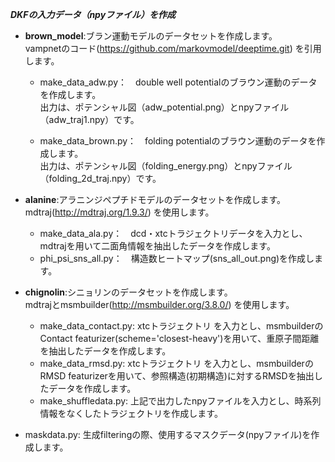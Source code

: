 ***DKFの入力データ（npyファイル）を作成***

- **brown_model**:ブラン運動モデルのデータセットを作成します。  
vampnetのコード(https://github.com/markovmodel/deeptime.git) を引用します。

   - make_data_adw.py：　double well potentialのブラウン運動のデータを作成します。  
     出力は、ポテンシャル図（adw_potential.png）とnpyファイル（adw_traj1.npy）です。
  
   - make_data_brown.py：　folding potentialのブラウン運動のデータを作成します。  
     出力は、ポテンシャル図（folding_energy.png）とnpyファイル（folding_2d_traj.npy）です。

- **alanine**:アラニンジペプチドモデルのデータセットを作成します。  
mdtraj(http://mdtraj.org/1.9.3/) を使用します。

   - make_data_ala.py：　dcd・xtcトラジェクトリデータを入力とし、mdtrajを用いて二面角情報を抽出したデータを作成します。  
   - phi_psi_sns_all.py：　構造数ヒートマップ(sns_all_out.png)を作成します。

- **chignolin**:シニョリンのデータセットを作成します。  
mdtrajとmsmbuilder(http://msmbuilder.org/3.8.0/) を使用します。

   - make_data_contact.py: xtcトラジェクトリ を入力とし、msmbuilderのContact featurizer(scheme='closest-heavy')を用いて、重原子間距離を抽出したデータを作成します。
   - make_data_rmsd.py: xtcトラジェクトリ を入力とし、msmbuilderのRMSD featurizerを用いて、参照構造(初期構造)に対するRMSDを抽出したデータを作成します。
   - make_shuffledata.py: 上記で出力したnpyファイルを入力とし、時系列情報をなくしたトラジェクトリを作成します。
   
- maskdata.py: 生成filteringの際、使用するマスクデータ(npyファイル)を作成します。

